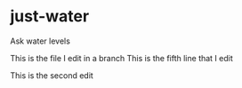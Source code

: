 # just-water
Ask water levels

This is the file I edit in a branch
This is the fifth line that I edit

This is the second edit
